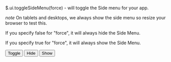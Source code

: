 $.ui.toggleSideMenu(force) - will toggle the Side menu for your app.

*note* On tablets and desktops, we always show the side menu so resize your browser to test this.

If you specify false for "force", it will always hide the Side Menu.

If you specify true for "force", it will always show the Side Menu.


<input type="button" onclick="$.ui.toggleSideMenu()" value="Toggle"> <input type="button" onclick="$.ui.toggleSideMenu(false)" value="Hide"> <input type="button" onclick="$.ui.toggleSideMenu(true)" value="Show">